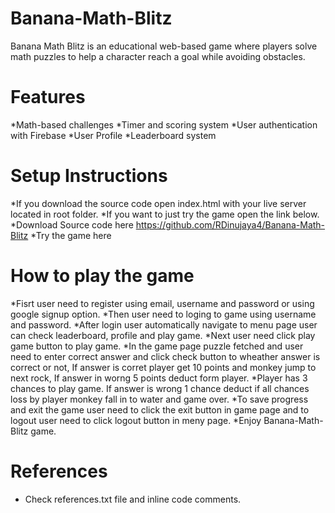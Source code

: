 # Banana-Math-Blitz
Banana Math Blitz is an educational web-based game where players solve math puzzles to help a character reach a goal while avoiding obstacles.

# Features
*Math-based challenges
*Timer and scoring system
*User authentication with Firebase
*User Profile
*Leaderboard system

# Setup Instructions
*If you download the source code open index.html with your live server located in root folder.
*If you want to just try the game open the link below.
*Download Source code here https://github.com/RDinujaya4/Banana-Math-Blitz
*Try the game here 

# How to play the game
*Fisrt user need to register using email, username and password or using google signup option.
*Then user need to loging to game using username and password.
*After login user automatically navigate to menu page user can check leaderboard, profile and play game.
*Next user need click play game button to play game.
*In the game page puzzle fetched and user need to enter correct answer and click check button to wheather answer is correct or not, If answer is corret player get 10 points and monkey jump to next rock, If answer in worng 5 points deduct form player.
*Player has 3 chances to play game. If answer is wrong 1 chance deduct if all chances loss by player monkey fall in to water and game over.
*To save progress and exit the game user need to click the exit button in game page and to logout user need to click logout button in meny page.
*Enjoy Banana-Math-Blitz game.

# References
* Check references.txt file and inline code comments.
